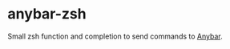 # anybar-zsh

Small zsh function and completion to send commands to [Anybar][anybar].

[anybar]: https://github.com/tonsky/AnyBar
